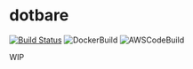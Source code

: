 # dotbare

[![Build Status](https://travis-ci.com/kazhala/dotbare.svg?branch=master&label=travis%20build)](https://travis-ci.com/kazhala/dotbare)
![DockerBuild](https://github.com/kazhala/dotbare/workflows/DockerBuild/badge.svg)
![AWSCodeBuild](https://codebuild.ap-southeast-2.amazonaws.com/badges?uuid=eyJlbmNyeXB0ZWREYXRhIjoiQVZraHNtSFpDSjFETVBOcndEY1k0UVNEcWpYUmx1TFArMXRxQ0VLWitGQkhKOEZOOCtQSEZvdXFlQ2htcUlTMzdIeVNEWW81cFhndVJTeE1QWUFEQTQwPSIsIml2UGFyYW1ldGVyU3BlYyI6Ik1XQUc2VDYvY0JOTmUwYTMiLCJtYXRlcmlhbFNldFNlcmlhbCI6MX0%3D&branch=master)

WIP
